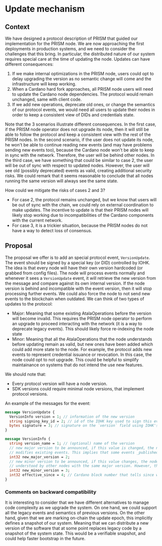 # Update mechanism

## Context

We have designed a protocol description of PRISM that guided our implementation for the PRISM node. 
We are now approaching the first deployments in production systems, and we need to consider the challenges that this bring.
In particular, the distributed nature of our system requires special care at the time of updating the node. Updates can have different consequences:
1. If we make internal optimizations in the PRISM node, users could opt to delay upgrading the version as no semantic change will come and the 
   infrastructure will keep working.
2. When a Cardano hard fork approaches, all PRISM node users will need to update the Cardano node dependencies. The protocol would remain unchanged,
   same with client code. 
3. If we add new operations, deprecate old ones, or change the semantics of our protocol events, we would need all users to update their nodes in 
   order to keep a consistent view of DIDs and credentials state.

Note that the 3 scenarios illustrate different consequences. In the first case, if the PRISM node operator does not upgrade its node, then it will 
still be able to follow the protocol and keep a consistent view with the rest of the PRISM nodes. In the second scenario, if the user does not update
its node, he won't be able to continue reading new events (and may have problems sending new events too), because the Cardano node won't be able to 
keep in sync with the network. Therefore, the user will be behind other nodes. In the third case, we have something that could be similar to case 2,
the user will be out of sync with respect to updated nodes. However, the user will see old (possibly deprecated) events as valid, creating additional
security risks.
We could remark that it seems reasonable to conclude that all nodes running the same version will always see the same state.

How could we mitigate the risks of cases 2 and 3?
- For case 2, the protocol remains unchanged, but we know that users will be out of sync with the chain, we could rely on external coordination 
  to make updates. The incentive to update is that their PRISM nodes will likely stop working due to incompatibilities of the Cardano components with
  the current network.
- For case 3, it is a trickier situation, because the PRISM nodes do not have a way to detect loss of consensus.


## Proposal

The proposal we offer is to add an special protocol event, `VersionUpdate`. The event should be signed by a special key (or DID) controlled by IOHK.
The idea is that every node will have their own version hardcoded (or grabbed from config files). The node will process events normally and whenever 
it sees a `VersionUpdate` event, it will retrieve the new version from the message and compare against its own internal version. If the node version
is behind and incompatible with the event version, then it will stop processing further events. We could also force the node to not send new events
to the blockchain when outdated.
We can think of two types of updates to the protocol:
- Major: Meaning that some existing AtalaOperations before the version will become invalid. This requires the PRISM node operator to perform an 
         upgrade to proceed interacting with the network (it is a way to deprecate legacy events). This should likely force re-indexing the node 
         state
- Minor: Meaning that all the AtalaOperations that the node understands before updating remain as valid, but new ones have been added which could
         add more state to the node. For example, the protocol adds new events to represent credential issuance or revocation. In this case, the node 
         could opt to not upgrade. This could be helpful to simplify maintainance on systems that do not intend the use new features.

We should note that:
- Every protocol version will have a node version.
- SDK versions could require minimal node versions, that implement protocol versions.

An example of the messages for the event:

```proto
message VersionUpdate {
  VersionInfo version = 1; // information of the new version
  string signing_key_id = 2; // id of the IOHK key used to sign this event
  bytes signature = 3; // signature on the `version` field using IOHK's key
}

message VersionInfo {
  string version_name = 1; // (optional) name of the version
  // new major version to be announced, if this value is changed, the node MUST upgrade before `effective_since` because the new protocol version
  // modifies existing events. This implies that some events _published_ by this node would stop being valid for nodes in newer version
  int32 new_major_version = 2; 
  // new minor version to be announced, if this value changes, the node can opt to not update. All events _published_ by this node would be also
  // understood by other nodes with the same major version. However, there may be new events that this node won't _read_ 
  int32 new_minor_version = 3; 
  int32 effective_since = 4; // Cardano block number that tells since which block the update is enforced
}
```

### Comments on backward compatibility

It is interesting to consider that we have different alternatives to manage code complexity as we upgrade the system.
On one hand, we could support all the legacy events and semantics of previous versions. On the other hand, given that we are marking on-chain the 
update epoch, this implicitly defines a snapshot of our system. Meaning that we can distribute a new version of the software that at some point 
replaces legacy code by a snapshot of the system state. This would be a verifiable snapshot, and could help faster bootstrap in the future.

